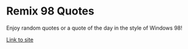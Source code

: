 # Remix 98 Quotes

Enjoy random quotes or a quote of the day in the style of Windows 98!

[Link to site](https://remix-98-quotes.vercel.app/)
